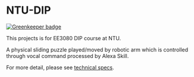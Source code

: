 # NTU-DIP

[![Greenkeeper badge](https://badges.greenkeeper.io/AlexXiong97/NTU-DIP.svg)](https://greenkeeper.io/)

This projects is for EE3080 DIP course at NTU. 

A physical sliding puzzle played/moved by robotic arm which is controlled through vocal command processed by Alexa Skill. 

For more detail, please see [technical specs](./DIP_Interim_Report.pdf).
